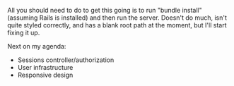 All you should need to do to get this going is to run "bundle install" (assuming Rails is installed) and then run the server. Doesn't do much, isn't quite styled correctly, and has a blank root path at the moment, but I'll start fixing it up. 

Next on my agenda:
- Sessions controller/authorization
- User infrastructure
- Responsive design